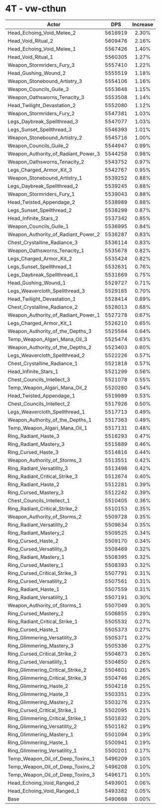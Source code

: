 # 4T - vw-cthun
| Actor | DPS | Increase |
|---|:---:|:---:|
|Head_Echoing_Void_Melee_2|5616919|2.30%|
|Head_Void_Ritual_2|5609476|2.16%|
|Head_Echoing_Void_Melee_1|5567426|1.40%|
|Head_Void_Ritual_1|5560305|1.27%|
|Weapon_Stormriders_Fury_3|5557410|1.22%|
|Head_Gushing_Wound_2|5555519|1.18%|
|Weapon_Stonebound_Artistry_3|5554106|1.16%|
|Weapon_Councils_Guile_3|5553648|1.15%|
|Weapon_Oathsworns_Tenacity_3|5553508|1.14%|
|Head_Twilight_Devastation_2|5552080|1.12%|
|Weapon_Stormriders_Fury_2|5547381|1.03%|
|Legs_Daybreak_Spellthread_3|5547077|1.03%|
|Legs_Sunset_Spellthread_3|5546393|1.01%|
|Weapon_Stonebound_Artistry_2|5545716|1.00%|
|Weapon_Councils_Guile_2|5544947|0.99%|
|Weapon_Authority_of_Radiant_Power_3|5544258|0.98%|
|Weapon_Oathsworns_Tenacity_2|5543752|0.97%|
|Legs_Charged_Armor_Kit_3|5542767|0.95%|
|Weapon_Stonebound_Artistry_1|5539252|0.88%|
|Legs_Daybreak_Spellthread_2|5539245|0.88%|
|Weapon_Stormriders_Fury_1|5539043|0.88%|
|Head_Twisted_Appendage_2|5538989|0.88%|
|Legs_Sunset_Spellthread_2|5538299|0.87%|
|Head_Infinite_Stars_2|5537342|0.85%|
|Weapon_Councils_Guile_1|5536995|0.84%|
|Weapon_Authority_of_Radiant_Power_2|5536287|0.83%|
|Chest_Crystalline_Radiance_3|5536114|0.83%|
|Weapon_Oathsworns_Tenacity_1|5535678|0.82%|
|Legs_Charged_Armor_Kit_2|5535424|0.82%|
|Legs_Sunset_Spellthread_1|5532631|0.76%|
|Legs_Daybreak_Spellthread_1|5531669|0.75%|
|Head_Gushing_Wound_1|5529727|0.71%|
|Legs_Weavercloth_Spellthread_3|5529165|0.70%|
|Head_Twilight_Devastation_1|5528414|0.69%|
|Chest_Crystalline_Radiance_2|5528013|0.68%|
|Weapon_Authority_of_Radiant_Power_1|5527278|0.67%|
|Legs_Charged_Armor_Kit_1|5526210|0.65%|
|Weapon_Authority_of_the_Depths_3|5525564|0.64%|
|Temp_Weapon_Algari_Mana_Oil_3|5525474|0.63%|
|Weapon_Authority_of_the_Depths_2|5523403|0.60%|
|Legs_Weavercloth_Spellthread_2|5522226|0.57%|
|Chest_Crystalline_Radiance_1|5521818|0.57%|
|Head_Infinite_Stars_1|5521299|0.56%|
|Chest_Councils_Intellect_3|5521078|0.55%|
|Temp_Weapon_Algari_Mana_Oil_2|5520260|0.54%|
|Head_Twisted_Appendage_1|5519989|0.53%|
|Chest_Councils_Intellect_2|5517926|0.50%|
|Legs_Weavercloth_Spellthread_1|5517713|0.49%|
|Weapon_Authority_of_the_Depths_1|5517363|0.49%|
|Temp_Weapon_Algari_Mana_Oil_1|5517131|0.48%|
|Ring_Radiant_Haste_3|5516293|0.47%|
|Ring_Radiant_Mastery_3|5515889|0.46%|
|Ring_Cursed_Haste_3|5514816|0.44%|
|Weapon_Authority_of_Storms_3|5513551|0.42%|
|Ring_Radiant_Versatility_3|5513498|0.42%|
|Ring_Radiant_Critical_Strike_3|5512674|0.40%|
|Ring_Radiant_Haste_2|5512281|0.39%|
|Ring_Cursed_Mastery_3|5512242|0.39%|
|Chest_Councils_Intellect_1|5510405|0.36%|
|Ring_Radiant_Critical_Strike_2|5510153|0.35%|
|Weapon_Authority_of_Storms_2|5509728|0.35%|
|Ring_Radiant_Versatility_2|5509634|0.35%|
|Ring_Radiant_Mastery_2|5509525|0.34%|
|Ring_Cursed_Haste_2|5509170|0.34%|
|Ring_Cursed_Versatility_3|5508469|0.32%|
|Ring_Radiant_Mastery_1|5508395|0.32%|
|Ring_Cursed_Mastery_1|5508393|0.32%|
|Ring_Cursed_Critical_Strike_3|5507791|0.31%|
|Ring_Cursed_Versatility_2|5507561|0.31%|
|Ring_Radiant_Haste_1|5507559|0.31%|
|Ring_Radiant_Versatility_1|5507191|0.30%|
|Weapon_Authority_of_Storms_1|5507049|0.30%|
|Ring_Cursed_Mastery_2|5506855|0.29%|
|Ring_Radiant_Critical_Strike_1|5505532|0.27%|
|Ring_Cursed_Haste_1|5505373|0.27%|
|Ring_Glimmering_Versatility_3|5505371|0.27%|
|Ring_Glimmering_Mastery_3|5505336|0.27%|
|Ring_Cursed_Critical_Strike_2|5504873|0.26%|
|Ring_Cursed_Versatility_1|5504850|0.26%|
|Ring_Glimmering_Critical_Strike_2|5504801|0.26%|
|Ring_Glimmering_Critical_Strike_3|5504746|0.26%|
|Ring_Glimmering_Haste_2|5504218|0.25%|
|Ring_Glimmering_Haste_3|5503351|0.23%|
|Ring_Glimmering_Mastery_2|5503276|0.23%|
|Ring_Cursed_Critical_Strike_1|5502095|0.21%|
|Ring_Glimmering_Critical_Strike_1|5501632|0.20%|
|Ring_Glimmering_Versatility_2|5501162|0.19%|
|Ring_Glimmering_Mastery_1|5501094|0.19%|
|Ring_Glimmering_Haste_1|5500941|0.19%|
|Ring_Glimmering_Versatility_1|5500201|0.17%|
|Temp_Weapon_Oil_of_Deep_Toxins_1|5496209|0.10%|
|Temp_Weapon_Oil_of_Deep_Toxins_2|5496208|0.10%|
|Temp_Weapon_Oil_of_Deep_Toxins_3|5496171|0.10%|
|Head_Echoing_Void_Ranged_2|5493901|0.06%|
|Head_Echoing_Void_Ranged_1|5493382|0.05%|
|Base|5490668|0.00%|
